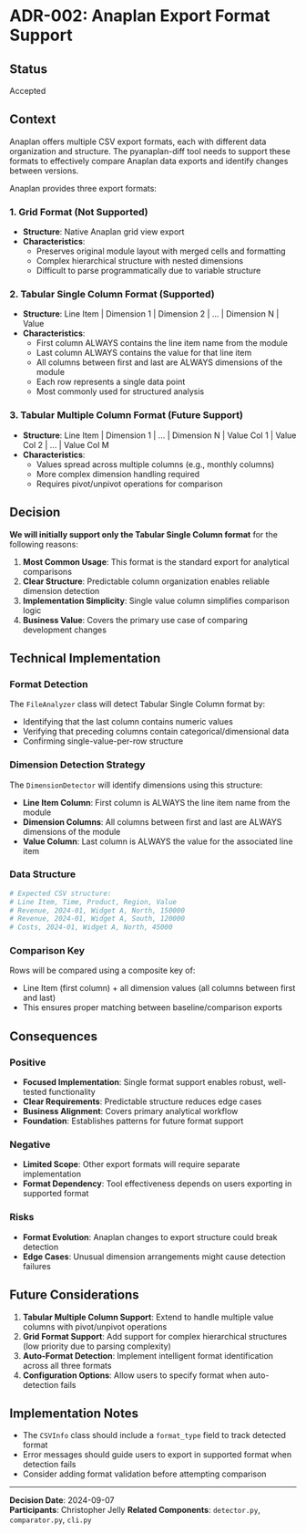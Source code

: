 # ADR-002: Anaplan Export Format Support

## Status
Accepted

## Context

Anaplan offers multiple CSV export formats, each with different data organization and structure. The pyanaplan-diff tool needs to support these formats to effectively compare Anaplan data exports and identify changes between versions.

Anaplan provides three export formats:

### 1. Grid Format (Not Supported)
- **Structure**: Native Anaplan grid view export
- **Characteristics**:
  - Preserves original module layout with merged cells and formatting
  - Complex hierarchical structure with nested dimensions
  - Difficult to parse programmatically due to variable structure

### 2. Tabular Single Column Format (Supported)
- **Structure**: Line Item | Dimension 1 | Dimension 2 | ... | Dimension N | Value
- **Characteristics**:
  - First column ALWAYS contains the line item name from the module
  - Last column ALWAYS contains the value for that line item
  - All columns between first and last are ALWAYS dimensions of the module
  - Each row represents a single data point
  - Most commonly used for structured analysis

### 3. Tabular Multiple Column Format (Future Support)
- **Structure**: Line Item | Dimension 1 | ... | Dimension N | Value Col 1 | Value Col 2 | ... | Value Col M
- **Characteristics**:
  - Values spread across multiple columns (e.g., monthly columns)
  - More complex dimension handling required
  - Requires pivot/unpivot operations for comparison

## Decision

**We will initially support only the Tabular Single Column format** for the following reasons:

1. **Most Common Usage**: This format is the standard export for analytical comparisons
2. **Clear Structure**: Predictable column organization enables reliable dimension detection
3. **Implementation Simplicity**: Single value column simplifies comparison logic
4. **Business Value**: Covers the primary use case of comparing development changes

## Technical Implementation

### Format Detection
The `FileAnalyzer` class will detect Tabular Single Column format by:
- Identifying that the last column contains numeric values
- Verifying that preceding columns contain categorical/dimensional data
- Confirming single-value-per-row structure

### Dimension Detection Strategy
The `DimensionDetector` will identify dimensions using this structure:
- **Line Item Column**: First column is ALWAYS the line item name from the module
- **Dimension Columns**: All columns between first and last are ALWAYS dimensions of the module
- **Value Column**: Last column is ALWAYS the value for the associated line item

### Data Structure
```python
# Expected CSV structure:
# Line Item, Time, Product, Region, Value
# Revenue, 2024-01, Widget A, North, 150000
# Revenue, 2024-01, Widget A, South, 120000
# Costs, 2024-01, Widget A, North, 45000
```

### Comparison Key
Rows will be compared using a composite key of:
- Line Item (first column) + all dimension values (all columns between first and last)
- This ensures proper matching between baseline/comparison exports

## Consequences

### Positive
- **Focused Implementation**: Single format support enables robust, well-tested functionality
- **Clear Requirements**: Predictable structure reduces edge cases
- **Business Alignment**: Covers primary analytical workflow
- **Foundation**: Establishes patterns for future format support

### Negative
- **Limited Scope**: Other export formats will require separate implementation
- **Format Dependency**: Tool effectiveness depends on users exporting in supported format

### Risks
- **Format Evolution**: Anaplan changes to export structure could break detection
- **Edge Cases**: Unusual dimension arrangements might cause detection failures

## Future Considerations

1. **Tabular Multiple Column Support**: Extend to handle multiple value columns with pivot/unpivot operations
2. **Grid Format Support**: Add support for complex hierarchical structures (low priority due to parsing complexity)
3. **Auto-Format Detection**: Implement intelligent format identification across all three formats
4. **Configuration Options**: Allow users to specify format when auto-detection fails

## Implementation Notes

- The `CSVInfo` class should include a `format_type` field to track detected format
- Error messages should guide users to export in supported format when detection fails
- Consider adding format validation before attempting comparison

---

**Decision Date**: 2024-09-07  
**Participants**: Christopher Jelly
**Related Components**: `detector.py`, `comparator.py`, `cli.py`
